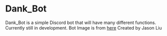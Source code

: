 # Dank_Bot

Dank_Bot is a simple Discord bot that will have many different functions. Currently still in development.
Bot Image is from <html><a href = "https://upload.wikimedia.org/wikipedia/commons/thumb/f/fe/Video-Game-Controller-Icon-IDV-green.svg/1024px-Video-Game-Controller-Icon-IDV-green.svg.png
">here</a>
Created by Jason Liu</html>
